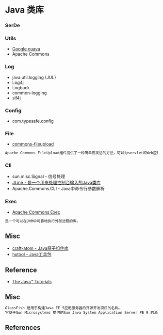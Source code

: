 # Java 类库

### SerDe

### Utils
* [Google guava](Guava/README.md)
* Apache Commons

### Log
* java.util.logging (JUL)
* Log4j
* Logback
* common-logging
* slf4j

### Config
* com.typesafe.config

### File
* [commons-fileupload](https://github.com/apache/commons-fileupload)
```md
Apache Commons FileUpload组件提供了一种简单而灵活的方法，可以为servlet和Web应用程序添加对多部分文件上载功能的支持。
```

### Cli
* sun.misc.Signal - 信号处理
* [JLine - 是一个用来处理控制台输入的Java类库](https://jline.github.io/)
* Apache.Commons.CLI - Java中命令行参数解析

### Exec
* [Apache Commons Exec](https://github.com/apache/commons-exec)
```md
是一个可以在JVM中可靠地执行外部进程的库。
```

## Misc
* [craft-atom - Java原子组件库](https://github.com/mindwind/craft-atom)
* [hutool - Java工具包](https://gitee.com/loolly/hutool)

## Reference
* [The Java™ Tutorials](https://docs.oracle.com/javase/tutorial/)

## Misc
```md
GlassFish 是用于构建Java EE 5应用服务器的开源开发项目的名称。
它基于Sun Microsystems 提供的Sun Java System Application Server PE 9 的源代码以及Oracle 贡献的TopLink 持久性代码。
```

## References
